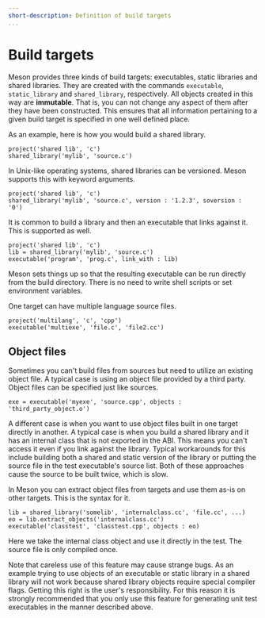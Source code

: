 ```yaml
---
short-description: Definition of build targets
...
```


# Build targets

Meson provides three kinds of build targets: executables, static libraries and shared libraries. They are created with the commands `executable`, `static_library` and `shared_library`, respectively. All objects created in this way are **immutable**. That is, you can not change any aspect of them after they have been constructed. This ensures that all information pertaining to a given build target is specified in one well defined place.

As an example, here is how you would build a shared library.

```meson
project('shared lib', 'c')
shared_library('mylib', 'source.c')
```

In Unix-like operating systems, shared libraries can be versioned. Meson supports this with keyword arguments.

```meson
project('shared lib', 'c')
shared_library('mylib', 'source.c', version : '1.2.3', soversion : '0')
```

It is common to build a library and then an executable that links against it. This is supported as well.

```meson
project('shared lib', 'c')
lib = shared_library('mylib', 'source.c')
executable('program', 'prog.c', link_with : lib)
```

Meson sets things up so that the resulting executable can be run directly from the build directory. There is no need to write shell scripts or set environment variables.

One target can have multiple language source files.

```meson
project('multilang', 'c', 'cpp')
executable('multiexe', 'file.c', 'file2.cc')
```

Object files
--

Sometimes you can't build files from sources but need to utilize an existing object file. A typical case is using an object file provided by a third party. Object files can be specified just like sources.

```meson
exe = executable('myexe', 'source.cpp', objects : 'third_party_object.o')
```

A different case is when you want to use object files built in one target directly in another. A typical case is when you build a shared library and it has an internal class that is not exported in the ABI. This means you can't access it even if you link against the library. Typical workarounds for this include building both a shared and static version of the library or putting the source file in the test executable's source list. Both of these approaches cause the source to be built twice, which is slow.

In Meson you can extract object files from targets and use them as-is on other targets. This is the syntax for it.

```meson
lib = shared_library('somelib', 'internalclass.cc', 'file.cc', ...)
eo = lib.extract_objects('internalclass.cc')
executable('classtest', 'classtest.cpp', objects : eo)
```

Here we take the internal class object and use it directly in the test. The source file is only compiled once.

Note that careless use of this feature may cause strange bugs. As an example trying to use objects of an executable or static library in a shared library will not work because shared library objects require special compiler flags. Getting this right is the user's responsibility. For this reason it is strongly recommended that you only use this feature for generating unit test executables in the manner described above.
